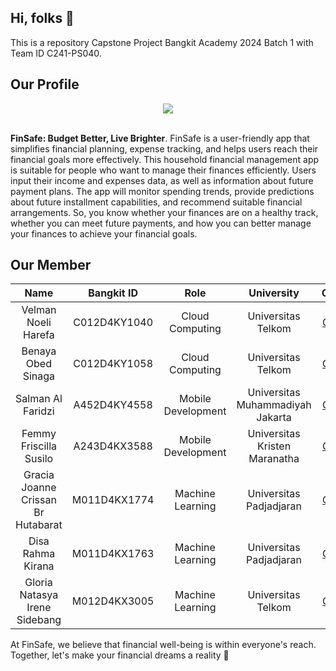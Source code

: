 ## Hi, folks 👋

This is a repository Capstone Project Bangkit Academy 2024 Batch 1 with Team ID C241-PS040.

## Our Profile

<div align="center">
<img src="https://github.com/FinSafe/FinSafe/blob/main/FinSafe%20Profile.png" >  
</div> <br>

**FinSafe: Budget Better, Live Brighter**. FinSafe is a user-friendly app that simplifies financial planning, expense tracking, and helps users reach their financial goals more effectively. This household financial management app is suitable for people who want to manage their finances efficiently. Users input their income and expenses data, as well as information about future payment plans. The app will monitor spending trends, provide predictions about future installment capabilities, and recommend suitable financial arrangements. So, you know whether your finances are on a healthy track, whether you can meet future payments, and how you can better manage your finances to achieve your financial goals.


## Our Member

|          Name          | Bangkit ID  |        Role        |                     University                      |                  Github                   |
| :--------------------: | :---------: | :----------------: | :-------------------------------------------------: | :---------------------------------------: |
|  Velman Noeli Harefa  | C012D4KY1040 |  Cloud Computing   |            Universitas Telkom            |   [Github](https://github.com/velmanharefa)   |
| Benaya Obed Sinaga  | C012D4KY1058 |  Cloud Computing   |                 Universitas Telkom                  |   [Github](https://github.com/BenayaObed)    |
|  Salman Al Faridzi   | A452D4KY4558 | Mobile Development |            Universitas Muhammadiyah Jakarta             |   [Github](https://github.com/salmanafl)   |
|      Femmy Friscilla Susilo      | A243D4KX3588 | Mobile Development |         Universitas Kristen Maranatha         | [Github](https://github.com/2172030femmyfriscilla)  |
|  Gracia Joanne Crissan Br Hutabarat   | M011D4KX1774 |  Machine Learning  | Universitas Padjadjaran | [Github](https://github.com/graciajoanne) |
| Disa Rahma Kirana | M011D4KX1763 |  Machine Learning  |                Universitas Padjadjaran                | [Github](https://github.com/dissarahma) |
|     Gloria Natasya Irene Sidebang      | M012D4KX3005 |  Machine Learning  |                Universitas Telkom                |   [Github](https://github.com/glorianatasyaaa)    |

At FinSafe, we believe that financial well-being is within everyone's reach. 
Together, let's make your financial dreams a reality 🚀

<!--

**Here are some ideas to get you started:**

🙋‍♀️ A short introduction - what is your organization all about?
🌈 Contribution guidelines - how can the community get involved?
👩‍💻 Useful resources - where can the community find your docs? Is there anything else the community should know?
🍿 Fun facts - what does your team eat for breakfast?
🧙 Remember, you can do mighty things with the power of [Markdown](https://docs.github.com/github/writing-on-github/getting-started-with-writing-and-formatting-on-github/basic-writing-and-formatting-syntax)
-->
